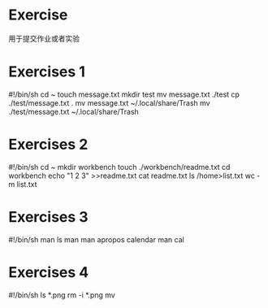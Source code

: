 # Exercise
用于提交作业或者实验
# Exercises 1
#!/bin/sh
cd ~
touch message.txt
mkdir test
mv message.txt ./test
cp ./test/message.txt .
mv message.txt ~/.local/share/Trash
mv ./test/message.txt ~/.local/share/Trash

# Exercises 2
#!/bin/sh
cd ~
mkdir workbench
touch ./workbench/readme.txt
cd workbench
echo "1
 2
 3" >>readme.txt
cat readme.txt
ls /home>list.txt
wc -m list.txt

# Exercises 3 
#!/bin/sh
man ls
man man
apropos calendar
man cal

# Exercises 4
#!/bin/sh
ls *.png
rm -i *.png
mv 

